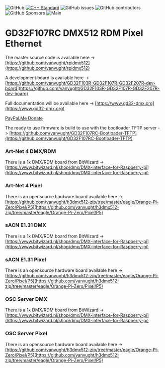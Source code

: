 ![GitHub](https://img.shields.io/github/license/vanvught/GD32F107RC-DMX512-RDM)
[![C++ Standard](https://img.shields.io/badge/C%2B%2B-11-blue.svg)](https://img.shields.io/badge/C%2B%2B-11%-blue.svg)
![GitHub issues](https://img.shields.io/github/issues-raw/vanvught/GD32F107RC-DMX512-RDM)
![GitHub contributors](https://img.shields.io/github/contributors/vanvught/GD32F107RC-DMX512-RDM)
![GitHub Sponsors](https://img.shields.io/github/sponsors/vanvught)
![Main](https://github.com/vanvught/GD32F107RC-DMX512-RDM/actions/workflows/c-cpp.yml/badge.svg?branch=main)

# GD32F107RC DMX512 RDM Pixel Ethernet
The master source code is available here -> [https://github.com/vanvught/rpidmx512](https://github.com/vanvught/rpidmx512)

A development board is available here -> [https://github.com/vanvught/GD32F103R-GD32F107R-GD32F207R-dev-board](https://github.com/vanvught/GD32F103R-GD32F107R-GD32F207R-dev-board)

Full documentation will be available here -> [https://www.gd32-dmx.org](https://www.gd32-dmx.org)

[PayPal.Me Donate](https://paypal.me/AvanVught?locale.x=nl_NL)

The ready to use firmware is build to use with the bootloader TFTP server -> [https://github.com/vanvught/GD32F107RC-Bootloader-TFTP](https://github.com/vanvught/GD32F107RC-Bootloader-TFTP)

### Art-Net 4 DMX/RDM
There is a 1x DMX/RDM board from BitWizard -> [https://www.bitwizard.nl/shop/dmx/DMX-interface-for-Raspberry-pi](https://www.bitwizard.nl/shop/dmx/DMX-interface-for-Raspberry-pi)
### Art-Net 4 Pixel
There is an opensource hardware board available here -> [https://github.com/vanvught/h3dmx512-zip/tree/master/eagle/Orange-Pi-Zero/Pixel/P5](https://github.com/vanvught/h3dmx512-zip/tree/master/eagle/Orange-Pi-Zero/Pixel/P5)
### sACN E1.31 DMX
There is a 1x DMX/RDM board from BitWizard -> [https://www.bitwizard.nl/shop/dmx/DMX-interface-for-Raspberry-pi](https://www.bitwizard.nl/shop/dmx/DMX-interface-for-Raspberry-pi)
### sACN E1.31 Pixel
There is an opensource hardware board available here -> [https://github.com/vanvught/h3dmx512-zip/tree/master/eagle/Orange-Pi-Zero/Pixel/P5](https://github.com/vanvught/h3dmx512-zip/tree/master/eagle/Orange-Pi-Zero/Pixel/P5)
### OSC Server DMX
There is a 1x DMX/RDM board from BitWizard -> [https://www.bitwizard.nl/shop/dmx/DMX-interface-for-Raspberry-pi](https://www.bitwizard.nl/shop/dmx/DMX-interface-for-Raspberry-pi)
### OSC Server Pixel
There is an opensource hardware board available here -> [https://github.com/vanvught/h3dmx512-zip/tree/master/eagle/Orange-Pi-Zero/Pixel/P5](https://github.com/vanvught/h3dmx512-zip/tree/master/eagle/Orange-Pi-Zero/Pixel/P5)